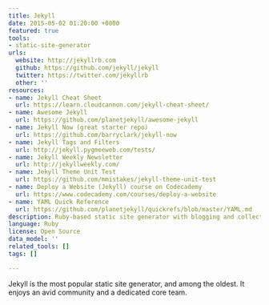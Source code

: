 ```yaml
---
title: Jekyll
date: 2015-05-02 01:20:00 +0000
featured: true
tools:
- static-site-generator
urls:
  website: http://jekyllrb.com
  github: https://github.com/jekyll/jekyll
  twitter: https://twitter.com/jekyllrb
  other: ''
resources:
- name: Jekyll Cheat Sheet
  url: https://learn.cloudcannon.com/jekyll-cheat-sheet/
- name: Awesome Jekyll
  url: https://github.com/planetjekyll/awesome-jekyll
- name: Jekyll Now (great starter repo)
  url: https://github.com/barryclark/jekyll-now
- name: Jekyll Tags and Filters
  url: http://jekyll.pygmeeweb.com/tests/
- name: Jekyll Weekly Newsletter
  url: http://jekyllweekly.com/
- name: Jekyll Theme Unit Test
  url: https://github.com/mmistakes/jekyll-theme-unit-test
- name: Deploy a Website (Jekyll) course on Codecademy
  url: https://www.codecademy.com/courses/deploy-a-website
- name: YAML Quick Reference
  url: https://github.com/planetjekyll/quickrefs/blob/master/YAML.md
description: Ruby-based static site generator with blogging and collections
language: Ruby
license: Open Source
data_model: ''
related_tools: []
tags: []

---
```

Jekyll is the most popular static site generator, and among the oldest. It enjoys an avid community and a dedicated core team.
